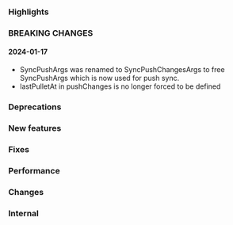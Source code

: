 ### Highlights

### BREAKING CHANGES

#### 2024-01-17

- SyncPushArgs was renamed to SyncPushChangesArgs to free SyncPushArgs which is now used for push sync.
- lastPulletAt in pushChanges is no longer forced to be defined

### Deprecations

### New features

### Fixes

### Performance

### Changes

### Internal
